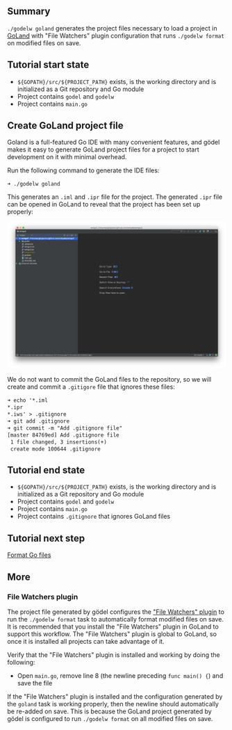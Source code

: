 Summary
-------
`./godelw goland` generates the project files necessary to load a project in [GoLand](https://www.jetbrains.com/go/)
with "File Watchers" plugin configuration that runs `./godelw format` on modified files on save.

Tutorial start state
--------------------
* `${GOPATH}/src/${PROJECT_PATH}` exists, is the working directory and is initialized as a Git repository and Go module
* Project contains `godel` and `godelw`
* Project contains `main.go`

Create GoLand project file
--------------------------
Goland is a full-featured Go IDE with many convenient features, and gödel makes it easy to generate GoLand project files
for a project to start development on it with minimal overhead.

Run the following command to generate the IDE files:

```
➜ ./godelw goland
```

This generates an `.iml` and `.ipr` file for the project. The generated `.ipr` file can be opened in GoLand to reveal
that the project has been set up properly:

![download](images/tutorial/ide_goland.png)

We do not want to commit the GoLand files to the repository, so we will create and commit a `.gitigore` file that
ignores these files:

```
➜ echo '*.iml
*.ipr
*.iws' > .gitignore
➜ git add .gitignore
➜ git commit -m "Add .gitignore file"
[master 84769ed] Add .gitignore file
 1 file changed, 3 insertions(+)
 create mode 100644 .gitignore
```

Tutorial end state
------------------
* `${GOPATH}/src/${PROJECT_PATH}` exists, is the working directory and is initialized as a Git repository and Go module
* Project contains `godel` and `godelw`
* Project contains `main.go`
* Project contains `.gitignore` that ignores GoLand files

Tutorial next step
------------------
[Format Go files](https://github.com/palantir/godel/wiki/Format)

More
----
### File Watchers plugin
The project file generated by gödel configures the ["File Watchers" plugin](https://plugins.jetbrains.com/plugin/7177-file-watchers)
to run the `./godelw format` task to automatically format modified files on save. It is recommended that you install the
"File Watchers" plugin in GoLand to support this workflow. The "File Watchers" plugin is global to GoLand, so once it
is installed all projects can take advantage of it.

Verify that the "File Watchers" plugin is installed and working by doing the following:

* Open `main.go`, remove line 8 (the newline preceding `func main() {`) and save the file

If the "File Watchers" plugin is installed and the configuration generated by the `goland` task is working properly,
then the newline should automatically be re-added on save. This is because the GoLand project generated by gödel is
configured to run `./godelw format` on all modified files on save.

